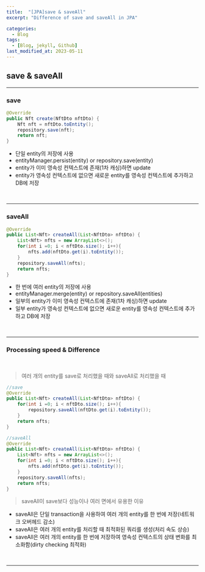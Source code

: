 ```yaml
---
title:  "[JPA]save & saveAll"
excerpt: "Difference of save and saveAll in JPA"

categories:
  - Blog
tags:
  - [Blog, jekyll, Github]
last_modified_at: 2023-05-11
---
```



## save & saveAll

---


### save

```java
@Override
public Nft create(NftDto nftDto) {
    Nft nft = nftDto.toEntity();
    repository.save(nft);
    return nft;
}
```

- 단일 entity의 저장에 사용
- entityManager.persist(entity) or repository.save(entity)
- entity가 이미 영속성 컨텍스트에 존재(1차 캐싱)하면 update
- entity가 영속성 컨텍스트에 없으면 새로운 entity를 영속성 컨텍스트에 추가하고 DB에 저장

<br />

---
### saveAll

```java
@Override
public List<Nft> createAll(List<NftDto> nftDto) {
    List<Nft> nfts = new ArrayList<>();
    for(int i =0; i < nftDto.size(); i++){
        nfts.add(nftDto.get(i).toEntity());
    }
    repository.saveAll(nfts);
    return nfts;
}
```

- 한 번에 여러 entity의 저장에 사용
- entityManager.merge(entity) or repository.saveAll(entities)
- 일부의 entity가 이미 영속성 컨텍스트에 존재(1차 캐싱)하면 update
- 일부 entity가 영속성 컨텍스트에 없으면 새로운 entity를 영속성 컨텍스트에 추가하고 DB에 저장

<br />

---
### Processing speed & Difference

<br />

> 여러 개의 entity를 save로 처리했을 때와 saveAll로 처리했을 때

```java
//save
@Override
public List<Nft> createAll(List<NftDto> nftDto) {
    for(int i =0; i < nftDto.size(); i++){
        repository.saveAll(nftDto.get(i).toEntity());
    }
    return nfts;
}

//saveAll
@Override
public List<Nft> createAll(List<NftDto> nftDto) {
    List<Nft> nfts = new ArrayList<>();
    for(int i =0; i < nftDto.size(); i++){
        nfts.add(nftDto.get(i).toEntity());
    }
    repository.saveAll(nfts);
    return nfts;
}
```

> saveAll이 save보다 성능이나 여러 면에서 유용한 이유

- saveAll은 단일 transaction을 사용하여 여러 개의 entity를 한 번에 저장(네트워크 오버헤드 감소)
- saveAll은 여러 개의 entity를 처리할 때 최적화된 쿼리를 생성(처리 속도 상승)
- saveAll은 여러 개의 entity를 한 번에 저장하여 영속성 컨텍스트의 상태 변화를 최소화함(dirty checking 최적화)

<br />

---


